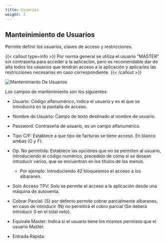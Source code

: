 ```yaml
---
title: Usuarios
weight: 3
---
```


## Manteinimiento de Usuarios

Permite definir los usuarios, claves de acceso y restricciones.

{{< callout type=info >}}
Por norma general se utiliza el usuario "MASTER" sin contraseña para acceder a la aplicación, pero es recomendable dar de alta todos los usuarios que tendrán acceso a la aplicación y aplicarles las restricciones necesarias en caso correspondiente.
{{< /callout >}}

![Mantenimiento De Usuarios](/docs/images/empre/Usuario.png)

Los campos de mantenimiento son los siguientes:

- Usuario: Código alfanumérico, indica el usuario y es el que se introducirá en la pantalla de acceso.

- Nombre de Usuario: Campo de texto destinado al nombre de usuario.

- Password: Contraseña de usuario, es un campo alfanumérico.

- Tipo C/F: Establece a que tipo de facturas se tiene acceso. En blanco ambas (C y F).

- Op. No permitida: Establece las opciónes que no se permiten al usuario, introduciendo el código numérico, precedido de coma si se desean introducir varios, que se encuentran en los títulos de los menús.
  - Por ejemplo: Introduciendo 42 bloqueamos el acceso a los albaranes.
- Solo Acceso TPV: Solo se permite el acceso a la aplicación desde una máquina de autoventa.

- Cobrar Parcial: (S) por defecto permite cobrar parcialmente albaranes, en caso de introducir (N) no permitirá el cobro parcial (Se deberá introducir 0 en el total neto).

- Equivale Master: Indica si el usuario tiene los mismos permisos que el usuario Master.

- Entrada Rápida: 